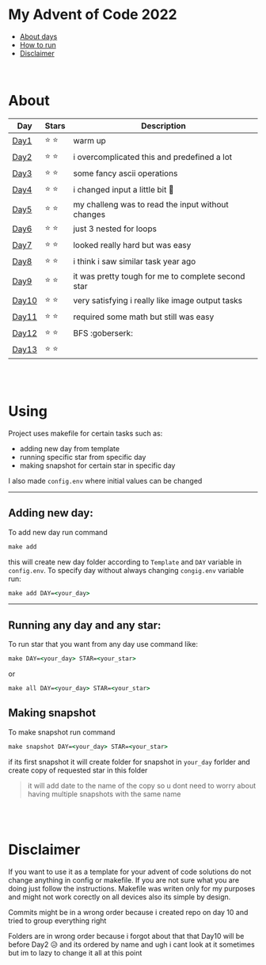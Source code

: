 # My Advent of Code 2022

- [About days](#about)
- [How to run](#using)
- [Disclaimer](#disclaimer)

<br>

# About 

| Day      | Stars | Description |
| ----------- | ----------- | ----------- |
|[Day1](Day1)|:star: :star:| warm up|
|[Day2](Day2)|:star: :star:| i overcomplicated this and predefined a lot|
|[Day3](Day3)|:star: :star:| some fancy ascii operations |
|[Day4](Day4)|:star: :star:| i changed input a little bit :grimacing:|
|[Day5](Day5)|:star: :star:| my challeng was to read the input without changes |
|[Day6](Day6)|:star: :star:| just 3 nested for loops|
|[Day7](Day7)|:star: :star:| looked really hard but was easy|
|[Day8](Day8)|:star: :star:| i think i saw similar task year ago|
|[Day9](Day9)|:star: :star:| it was pretty tough for me to complete second star|
|[Day10](Day10)|:star: :star:| very satisfying i really like image output tasks|
|[Day11](Day11)|:star: :star:| required some math but still was easy |
|[Day12](Day12)|:star: :star:| BFS :goberserk: |
|[Day13](Day13)|:star: :star:| |

<br>
<br>

# Using 
Project uses makefile for certain tasks such as:

- adding new day from template
- running specific star from specific day
- making snapshot for certain star in specific day

I also made `config.env` where initial values can be changed 

--- 
## Adding new day:
To add new day run command
```cmd
make add
```
this will create new day folder according to `Template` and `DAY` variable in `config.env`. To specify day without always changing `congig.env` variable run:
```cmd
make add DAY=<your_day>
```
---
## Running any day and any star:
To run star that you want from any day use command like:
```cmd
make DAY=<your_day> STAR=<your_star>
```
or
```cmd
make all DAY=<your_day> STAR=<your_star>
```
## Making snapshot
To make snapshot run command 
```cmd
make snapshot DAY=<your_day> STAR=<your_star>
```
if its first snapshot it will create folder for snapshot in `your_day` forlder and create copy of requested star in this folder 
> it will add date to the name of the copy so u dont need to worry about having multiple snapshots with the same name



<br>
<br>

# Disclaimer
If you want to use it as a template for your advent of code solutions do not change anything in config or makefile. If you are not sure what you are doing just follow the instructions. Makefile was writen only for my purposes and might not work corectly on all devices also its simple by design.

Commits might be in a wrong order because i created repo on day 10 and tried to group everything right

Folders are in wrong order because i forgot about that that Day10 will be before Day2 :disappointed_relieved: and its ordered by name and ugh i cant look at it sometimes but im to lazy to change it all at this point